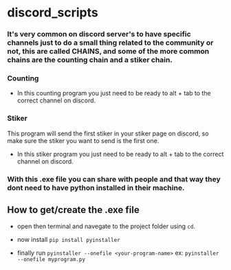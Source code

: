 # discord_scripts

### It's very common on discord server's to have specific channels just to do a small thing related to the community or not, this are called CHAINS, and some of the more common chains are the counting chain and a stiker chain.

### Counting
 - In this counting program you just need to be ready to alt + tab to the correct channel on discord.

### Stiker
This program will send the first stiker in your stiker page on discord, so make sure the stiker you want to send is the first one.
 - In this stiker program you just need to be ready to alt + tab to the correct channel on discord.

### With this .exe file you can share with people and that way they dont need to have python installed in their machine.

## How to get/create the .exe file

- open then terminal and navegate to the project folder using `cd`.

- now install `pip install pyinstaller`

- finally run `pyinstaller --onefile <your-program-name>`
ex: `pyinstaller --onefile myprogram.py`
